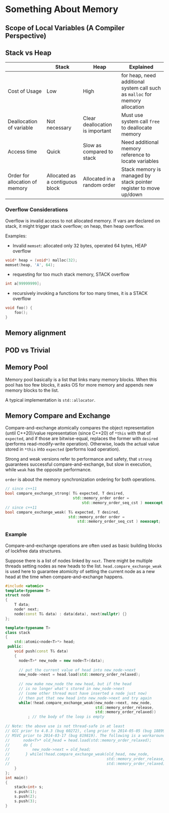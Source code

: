 # Something About Memory

## Scope of Local Variables (A Compiler Perspective)

## Stack vs Heap

| | Stack | Heap | Explained |
|-|-|-|-|
| Cost of Usage | Low | High | for heap, need additional system call such as `malloc` for memory allocation |
| Deallocation of variable | Not necessary | Clear deallocation is important | Must use system call `free` to deallocate memory |
| Access time | Quick | Slow as compared to stack | Need additional memory reference to locate variables |
| Order for allocation of memory | Allocated as a contiguous block | Allocated in a random order | Stack memory is managed by stack pointer register to move up/down |

### Overflow Considerations

Overflow is invalid access to not allocated memory. If vars are declared on stack, it might trigger stack overflow; on heap, then heap overflow.

Examples:

* Invalid `memset`: allocated only 32 bytes, operated 64 bytes, HEAP overflow
```cpp
void* heap = (void*) malloc(32);
memset(heap, 'A', 64);
```

* requesting for too much stack memory, STACK overflow

```cpp
int a[99999999];
```

* recursively invoking a functions for too many times, it is a STACK overflow
```cpp
void foo() {
    foo();
}
```

## Memory alignment

## POD vs Trivial

## Memory Pool

Memory pool basically is a list that links many memory blocks. When this pool has too few blocks, it asks OS for more memory and appends new memory blocks to the list.

A typical implementation is `std::allocator`.

## Memory Compare and Exchange

Compare-and-exchange atomically compares the object representation (until C++20)/value representation (since C++20) of `*this` with that of `expected`, and if those are bitwise-equal, replaces the former with `desired` (performs read-modify-write operation). Otherwise, loads the actual value stored in `*this` into `expected` (performs load operation).

Strong and weak versions refer to performance and safety, that `strong` guarantees successful compare-and-exchange, but slow in execution, while `weak` has the opposite performance.

`order` is about the memory synchronization ordering for both operations.

```cpp
// since c++11
bool compare_exchange_strong( T& expected, T desired,
                              std::memory_order order =
                                  std::memory_order_seq_cst ) noexcept;
// since c++11
bool compare_exchange_weak( T& expected, T desired,
                            std::memory_order order =
                                std::memory_order_seq_cst ) noexcept;
```

### Example

Compare-and-exchange operations are often used as basic building blocks of lockfree data structures.

Suppose there is a list of nodes linked by `next`. There might be multiple threads setting nodes as new heads to the list.
`head.compare_exchange_weak` is used here to guarantee atomicity of setting the current node as a new head at the time when compare-and-exchange happens.

```cpp
#include <atomic>
template<typename T>
struct node
{
    T data;
    node* next;
    node(const T& data) : data(data), next(nullptr) {}
};

template<typename T>
class stack
{
    std::atomic<node<T>*> head;
 public:
    void push(const T& data)
    {
      node<T>* new_node = new node<T>(data);
 
      // put the current value of head into new_node->next
      new_node->next = head.load(std::memory_order_relaxed);
 
      // now make new_node the new head, but if the head
      // is no longer what's stored in new_node->next
      // (some other thread must have inserted a node just now)
      // then put that new head into new_node->next and try again
      while(!head.compare_exchange_weak(new_node->next, new_node,
                                        std::memory_order_release,
                                        std::memory_order_relaxed))
          ; // the body of the loop is empty
 
// Note: the above use is not thread-safe in at least 
// GCC prior to 4.8.3 (bug 60272), clang prior to 2014-05-05 (bug 18899)
// MSVC prior to 2014-03-17 (bug 819819). The following is a workaround:
//      node<T>* old_head = head.load(std::memory_order_relaxed);
//      do {
//          new_node->next = old_head;
//       } while(!head.compare_exchange_weak(old_head, new_node,
//                                           std::memory_order_release,
//                                           std::memory_order_relaxed));
    }
};
int main()
{
    stack<int> s;
    s.push(1);
    s.push(2);
    s.push(3);
}
```